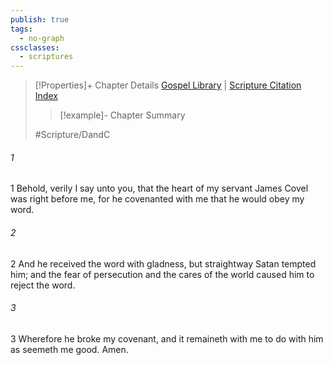 ```yaml
---
publish: true
tags:
  - no-graph
cssclasses:
  - scriptures
---
```

>[!Properties]+ Chapter Details
>[Gospel Library](https://churchofjesuschrist.org/study/scriptures/dc-testament/dc/40?lang=eng)    |    [Scripture Citation Index](https://scriptures.byu.edu/#12e28::c12e28)
>>[!example]- Chapter Summary
>> 
> 
>
>#Scripture/DandC
###### 1
1 Behold, verily I say unto you, that the heart of my servant James Covel was right before me, for he covenanted with me that he would obey my word.
###### 2
2 And he received the word with gladness, but straightway Satan tempted him; and the fear of persecution and the cares of the world caused him to reject the word.
###### 3
3 Wherefore he broke my covenant, and it remaineth with me to do with him as seemeth me good. Amen.

